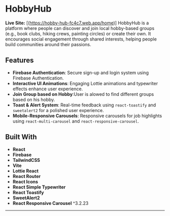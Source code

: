 # HobbyHub

**Live Site:** [(https://hobby-hub-fc4c7.web.app/home)]
HobbyHub is a platform where people can discover and join local hobby-based groups (e.g., book clubs, hiking crews, painting circles) or create their own. It encourages social engagement through shared interests, helping people build communities around their passions.


## Features
-  **Firebase Authentication**: Secure sign-up and login system using Firebase Authentication.
- **Interactive UI Animations**: Engaging Lottie animations and typewriter effects enhance user experience.
- **Join Group based  on Hobby**:User is alowed to find different groups based on his hobby.
- **Toast & Alert System**: Real-time feedback using `react-toastify` and `sweetalert2` for a polished user experience.
- **Mobile-Responsive Carousels**: Responsive carousels for job highlights using `react-multi-carousel` and `react-responsive-carousel`.

## Built With

- **React** 
- **Firebase** 
- **TailwindCSS** 
- **Vite** 
- **Lottie React** 
- **React Router** 
- **React Icons** 
- **React Simple Typewriter** 
- **React Toastify** 
- **SweetAlert2** 
- **React Responsive Carousel** ^3.2.23

---
